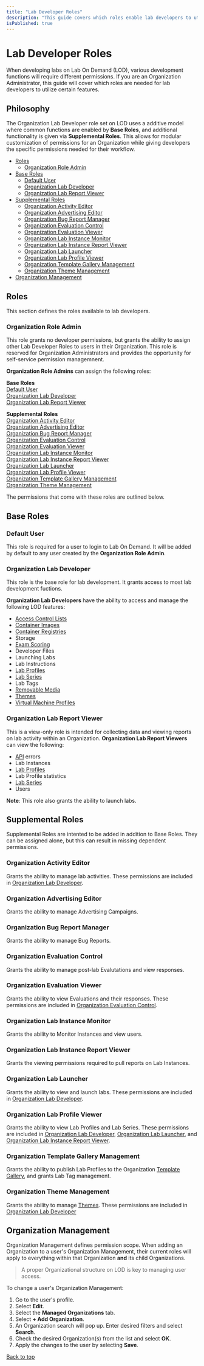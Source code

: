 ```yaml
---
title: "Lab Developer Roles"
description: "This guide covers which roles enable lab developers to utilize certain features."
isPublished: true
---
```


# Lab Developer Roles

When developing labs on Lab On Demand (LOD), various development functions will require different permissions. If you are an Organization Administrator, this guide will cover which roles are needed for lab developers to utilize certain features. 

## Philosophy

The Organization Lab Developer role set on LOD uses a additive model where common functions are enabled by **Base Roles**, and additional functionality is given via **Supplemental Roles**. This allows for modular customization of permissions for an Organization while giving developers the specific permissions needed for their workflow. 

  * [Roles](#roles)
    + [Organization Role Admin](#organization-role-admin)
  * [Base Roles](#base-roles)
    + [Default User](#default-user)
    + [Organization Lab Developer](#organization-lab-developer)
    + [Organization Lab Report Viewer](#organization-lab-report-viewer)
  * [Supplemental Roles](#supplemental-roles)
    + [Organization Activity Editor](#organization-activity-editor)
    + [Organization Advertising Editor](#organization-advertising-editor)
    + [Organization Bug Report Manager](#organization-bug-report-manager)
    + [Organization Evaluation Control](#organization-evaluation-control)
    + [Organization Evaluation Viewer](#organization-evaluation-viewer)
    + [Organization Lab Instance Monitor](#organization-lab-instance-monitor)
    + [Organization Lab Instance Report Viewer](#organization-lab-instance-report-viewer)
    + [Organization Lab Launcher](#organization-lab-launcher)
    + [Organization Lab Profile Viewer](#organization-lab-profile-viewer)
    + [Organization Template Gallery Management](#organization-template-gallery-management)
    + [Organization Theme Management](#organization-theme-management)
  * [Organization Management](#organization-management)

## Roles
This section defines the roles available to lab developers.

### Organization Role Admin

This role grants no developer permissions, but grants the ability to assign other Lab Developer Roles to users in their Organization. This role is reserved for Organization Administrators and provides the opportunity for self-service permission managemnent.

**Organization Role Admins** can assign the following roles:

**Base Roles**  
[Default User](#default-user)  
[Organization Lab Developer](#organization-lab-developer)  
[Organization Lab Report Viewer](#organization-lab-report-viewer)  

**Supplemental Roles**  
[Organization Activity Editor](#organization-activity-editor)  
[Organization Advertising Editor](#organization-advertising-editor)  
[Organization Bug Report Manager](#organization-bug-report-manager)  
[Organization Evaluation Control](#organization-evaluation-control)  
[Organization Evaluation Viewer](#organization-evaluation-viewer)  
[Organization Lab Instance Monitor](#organization-lab-instance-monitor)  
[Organization Lab Instance Report Viewer](#organization-lab-instance-report-viewer)  
[Organization Lab Launcher](#organization-lab-launcher)  
[Organization Lab Profile Viewer](#organization-lab-profile-viewer)  
[Organization Template Gallery Management](#organization-template-gallery-management)  
[Organization Theme Management](#organization-template-gallery-management)  

The permissions that come with these roles are outlined below.

## Base Roles

### Default User
This role is required for a user to login to Lab On Demand. It will be added by default to any user created by the **Organization Role Admin**.

### Organization Lab Developer
This role is the base role for lab development. It grants access to most lab development fuctions.

**Organization Lab Developers** have the ability to access and manage the following LOD features:  

- [Access Control Lists](https://docs.learnondemandsystems.com/lod/access-control-lists.md)
- [Container Images](https://docs.learnondemandsystems.com/lod/container-images.md)
- [Container Registries](https://docs.learnondemandsystems.com/lod/container-registries.md)
- Storage
- [Exam Scoring](https://docs.learnondemandsystems.com/lod/pbt/overview.md)
- Developer Files
- Launching Labs
- Lab Instructions
- [Lab Profiles](https://docs.learnondemandsystems.com/lod/feature-focus/lab-profiles/create.md)
- [Lab Series](https://docs.learnondemandsystems.com/lod/lab-series.md)
- Lab Tags
- [Removable Media](https://docs.learnondemandsystems.com/lod/create-removable-media.md)
- [Themes](https://docs.learnondemandsystems.com/lod/lod-themes.md)
- [Virtual Machine Profiles](https://docs.learnondemandsystems.com/lod/vm-profiles.md)

### Organization Lab Report Viewer
This is a view-only role is intended for collecting data and viewing reports on lab activity within an Organization. **Organization Lab Report Viewers** can view the following:
- [API](https://docs.learnondemandsystems.com/lod/lod-api/lod-api-main.md) errors
- Lab Instances
- [Lab Profiles](https://docs.learnondemandsystems.com/lod/feature-focus/lab-profiles/create.md)
- Lab Profile statistics
- [Lab Series](https://docs.learnondemandsystems.com/lod/lab-series.md)
- Users

**Note**: This role also grants the ability to launch labs. 

## Supplemental Roles
Supplemental Roles are intented to be added in addition to Base Roles. They can be assigned alone, but this can result in missing dependent permissions.

### Organization Activity Editor
Grants the ability to manage lab activities. These permissions are included in [Organization Lab Developer](#organization-lab-developer). 

### Organization Advertising Editor
Grants the ability to manage Advertising Campaigns. 

### Organization Bug Report Manager
Grants the ability to manage Bug Reports.

### Organization Evaluation Control
Grants the ability to manage post-lab Evalutations and view responses.

### Organization Evaluation Viewer
Grants the ability to view Evaluations and their responses. These permissions are included in [Organization Evaluation Control](#organization-evaluation-control).

### Organization Lab Instance Monitor
Grants the ability to Monitor Instances and view users. 

### Organization Lab Instance Report Viewer
Grants the viewing permissions required to pull reports on Lab Instances.

### Organization Lab Launcher
Grants the ability to view and launch labs. These permissions are included in [Organization Lab Developer](#organization-lab-developer). 

### Organization Lab Profile Viewer
Grants the ability to view Lab Profiles and Lab Series. These permissions are included in [Organization Lab Developer](#organization-lab-developer), [Organization Lab Launcher](#organization-lab-launcher), and [Organization Lab Instance Report Viewer](#organization-lab-instance-report-viewer).

### Organization Template Gallery Management
Grants the ability to publish Lab Profiles to the Organization [Template Gallery](https://docs.learnondemandsystems.com/lod/template-gallery.md), and grants Lab Tag management. 

### Organization Theme Management
Grants the ability to manage [Themes](https://docs.learnondemandsystems.com/lod/lod-themes.md). These permissions are included in [Organization Lab Developer](#organization-lab-developer)

## Organization Management

Organization Management defines permission scope. When adding an Organization to a user's Organization Management, their current roles will apply to everything within that Organization **and** its child Organizations.

> A proper Organizational structure on LOD is key to managing user access. 

To change a user's Organization Management:  
1. Go to the user's profile.
2. Select **Edit**.
3. Select the **Managed Organizations** tab.
4. Select **+ Add Organization**.
5. An Organization search will pop up. Enter desired filters and select **Search**. 
6. Check the desired Organization(s) from the list and select **OK**.
7. Apply the changes to the user by selecting **Save**.

[Back to top](#lab-developer-roles)
